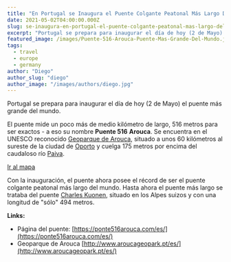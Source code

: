 ```yaml
---
title: "En Portugal se Inaugura el Puente Colgante Peatonal Más Largo Del Mundo"
date: 2021-05-02T04:00:00.000Z
slug: se-inaugura-en-portugal-el-puente-colgante-peatonal-mas-largo-del-mundo
excerpt: "Portugal se prepara para inaugurar el día de hoy (2 de Mayo) el puente más grande del mundo. El puente mide un poco más de medio kilómetro de largo, 516 metros..."
featured_image: /images/Puente-516-Arouca-Puente-Mas-Grande-Del-Mundo.jpg
tags:
  - travel
  - europe
  - germany
author: "Diego"
author_slug: "diego"
author_image: "/images/authors/diego.jpg"
---
```


Portugal se prepara para inaugurar el día de hoy (2 de Mayo) el puente más grande del mundo.

El puente mide un poco más de medio kilómetro de largo, 516 metros para ser exactos - a eso su nombre **Puente 516** **Arouca**. Se encuentra en el UNESCO reconocido [Geoparque de Arouca](http://www.aroucageopark.pt/es/), situado a unos 60 kilómetros al sureste de la ciudad de [Oporto](https://es.wikipedia.org/wiki/Oporto) y cuelga 175 metros por encima del caudaloso río [Paiva](https://en.wikipedia.org/wiki/Paiva_River).

  
[Ir al mapa](https://www.openstreetmap.org/?mlat=40.96436&mlon=-8.17435#map=18/40.96436/-8.17435&layers=C)

Con la inauguración, el puente ahora posee el récord de ser el puente colgante peatonal más largo del mundo. Hasta ahora el puente más largo se trataba del puente [Charles Kuonen](https://es.wikipedia.org/wiki/Charles_Kuonen_Hängebrücke), situado en los Alpes suizos y con una longitud de "sólo" 494 metros.

**Links:**

*   Página del puente: [https://ponte516arouca.com/es/](https://ponte516arouca.com/es/)
*   Geoparque de Arouca [http://www.aroucageopark.pt/es/](http://www.aroucageopark.pt/es/)